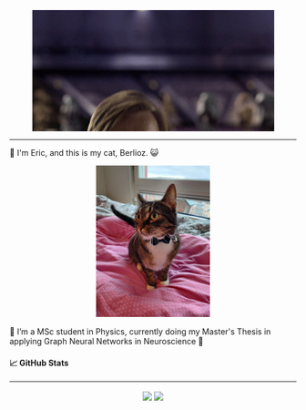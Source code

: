 <!-- [![Header](./hello_there.gif "Berlioz")](https://github.com/elindgren/elindgren/) -->
<p align="center">
  <img align="center" src="./hello_there.gif" width="425px">
</p>

---

👋 I'm Eric, and this is my cat, Berlioz. &#128570;

<p align="center">
  <img src="./berlioz.jpg" width="200px">
</p>
🔭 I’m a MSc student in Physics, currently doing my Master's Thesis in applying Graph Neural Networks in Neuroscience &#129504;

#### &#128200; GitHub Stats
---

<p align="center">
  <img align="center" src="https://github-readme-stats.vercel.app/api/?username=elindgren&theme=synthwave&show_icons=true" />
  <img align="center" src="https://github-readme-stats.vercel.app/api/top-langs/?username=elindgren&theme=synthwave&langs_count=4" />
</p>

<!--
**elindgren/elindgren** is a ✨ _special_ ✨ repository because its `README.md` (this file) appears on your GitHub profile.
<img src="./berlioz.jpg" width="30px">
Here are some ideas to get you started:

- 🔭 I’m currently working on ...
- 🌱 I’m currently learning ...
- 👯 I’m looking to collaborate on ...
- 🤔 I’m looking for help with ...
- 💬 Ask me about ...
- 📫 How to reach me: ...
- 😄 Pronouns: ...
- ⚡ Fun fact: ...
-->
